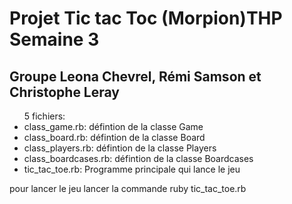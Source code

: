<html>
<body>
  <h1>Projet Tic tac Toc (Morpion)THP Semaine 3</h1>
  <h2>Groupe Leona Chevrel, Rémi  Samson et Christophe Leray</h2>
  <ul>5 fichiers:
    <li>class_game.rb: défintion de la classe Game</li>
    <li>class_board.rb: défintion de la classe Board</li>
    <li>class_players.rb: défintion de la classe Players</li>
    <li>class_boardcases.rb: défintion de la classe Boardcases</li>
    <li>tic_tac_toe.rb: Programme principale qui lance le jeu</li>
  </ul> 
  <p> pour lancer le jeu lancer la commande ruby tic_tac_toe.rb</p>
</body>
</Html>
